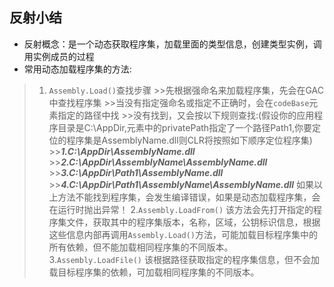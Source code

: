 ## 反射小结
- 反射概念：是一个动态获取程序集，加载里面的类型信息，创建类型实例，调用实例成员的过程
- 常用动态加载程序集的方法:
> 1. `Assembly.Load()`查找步骤
    >>先根据强命名来加载程序集，先会在GAC中查找程序集
    >>当没有指定强命名或指定不正确时，会在`codeBase`元素指定的路径中找
    >>没有找到，又会按以下规则查找:(假设你的应用程序目录是C:\AppDir,<probing>元素中的privatePath指定了一个路径Path1,你要定位的程序集是AssemblyName.dll则CLR将按照如下顺序定位程序集)
    >>***1.C:\AppDir\AssemblyName.dll***
    >>***2.C:\AppDir\AssemblyName\AssemblyName.dll***
    >>***3.C:\AppDir\Path1\AssemblyName.dll***
    >>***4.C:\AppDir\Path1\AssemblyName\AssemblyName.dll***
如果以上方法不能找到程序集，会发生编译错误，如果是动态加载程序集，会在运行时抛出异常！
> 2.`Assembly.LoadFrom()`
    该方法会先打开指定的程序集文件，获取其中的程序集版本，名称，区域，公钥标识信息，根据这些信息内部再调用`Assembly.Load()`方法，可能加载目标程序集中的所有依赖，但不能加载相同程序集的不同版本。
> 3.`Assembly.LoadFile()`
    该根据路径获取指定的程序集信息，但不会加载目标程序集的依赖，可加载相同程序集的不同版本。
